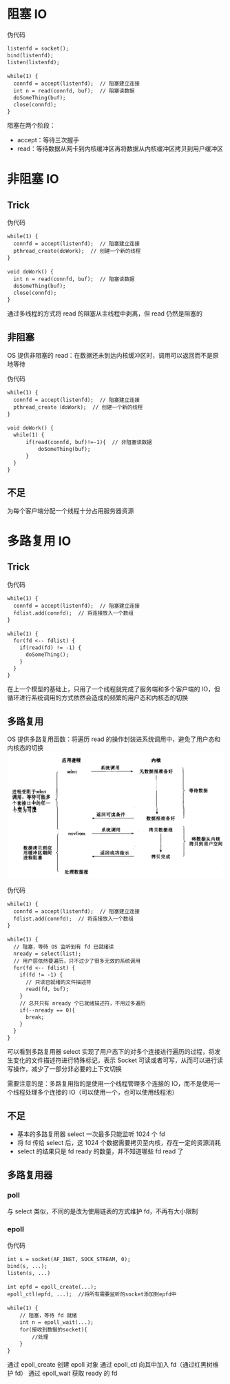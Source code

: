 # 阻塞 IO

伪代码
```
listenfd = socket();
bind(listenfd);
listen(listenfd);

while(1) {
  connfd = accept(listenfd);  // 阻塞建立连接
  int n = read(connfd, buf);  // 阻塞读数据
  doSomeThing(buf);
  close(connfd);
}
```

阻塞在两个阶段：

* accept：等待三次握手
* read：等待数据从网卡到内核缓冲区再将数据从内核缓冲区拷贝到用户缓冲区

# 非阻塞 IO

## Trick

伪代码
```
while(1) {
  connfd = accept(listenfd);  // 阻塞建立连接
  pthread_create(doWork);  // 创建一个新的线程
}

void doWork() {
  int n = read(connfd, buf);  // 阻塞读数据
  doSomeThing(buf); 
  close(connfd);
}
```

通过多线程的方式将 read 的阻塞从主线程中剥离，但 read 仍然是阻塞的

## 非阻塞

OS 提供非阻塞的 read：在数据还未到达内核缓冲区时，调用可以返回而不是原地等待

伪代码
```
while(1) {
  connfd = accept(listenfd);  // 阻塞建立连接
  pthread_create（doWork);  // 创建一个新的线程
}

void doWork() {
  while(1) {
	  if(read(connfd, buf)!=-1){  // 非阻塞读数据
		  doSomeThing(buf); 
	  }
  }
}
```

## 不足

为每个客户端分配一个线程十分占用服务器资源

# 多路复用 IO

## Trick

伪代码
```
while(1) {  
  connfd = accept(listenfd);  // 阻塞建立连接
  fdlist.add(connfd);  // 将连接放入一个数组
}

while(1) {  
  for(fd <-- fdlist) {  
    if(read(fd) != -1) {  
      doSomeThing();  
    }  
  }  
}
```

在上一个模型的基础上，只用了一个线程就完成了服务端和多个客户端的 IO，但循环进行系统调用的方式依然会造成的频繁的用户态和内核态的切换

## 多路复用

OS 提供多路复用函数：将遍历 read 的操作封装进系统调用中，避免了用户态和内核态的切换
![io 4](image/非阻塞%20IO-多路复用.jpg)

伪代码
```
while(1) {
  connfd = accept(listenfd);  // 阻塞建立连接
  fdlist.add(connfd);  // 将连接放入一个数组
}

while(1) {
  // 阻塞，等待 OS 监听到有 fd 已就绪读
  nready = select(list);  
  // 用户层依然要遍历，只不过少了很多无效的系统调用  
  for(fd <-- fdlist) {  
    if(fd != -1) {  
      // 只读已就绪的文件描述符  
      read(fd, buf);   
    }
    // 总共只有 nready 个已就绪描述符，不用过多遍历  
    if(--nready == 0){
	  break;
    }
  }
}
```

可以看到多路复用器 select 实现了用户态下的对多个连接进行遍历的过程，将发生变化的文件描述符进行特殊标记，表示 Socket 可读或者可写，从而可以进行读写操作，减少了一部分非必要的上下文切换

需要注意的是：多路复用指的是使用一个线程管理多个连接的 IO，而不是使用一个线程处理多个连接的 IO（可以使用一个，也可以使用线程池）

## 不足

* 基本的多路复用器 select 一次最多只能监听 1024 个 fd
* 将 fd 传给 select 后，这 1024 个数据需要拷贝至内核，存在一定的资源消耗
* select 的结果只是 fd ready 的数量，并不知道哪些 fd read 了

## 多路复用器

### poll

与 select 类似，不同的是改为使用链表的方式维护 fd，不再有大小限制

### epoll

伪代码
```
int s = socket(AF_INET, SOCK_STREAM, 0);
bind(s, ...);
listen(s, ...)

int epfd = epoll_create(...);
epoll_ctl(epfd, ...);  //将所有需要监听的socket添加到epfd中

while(1) {
	// 阻塞，等待 fd 就绪
    int n = epoll_wait(...);
    for(接收到数据的socket){
        //处理
    }
}
```

通过 epoll_create 创建 epoll 对象
通过 epoll_ctl 向其中加入 fd（通过红黑树维护 fd）
通过 epoll_wait 获取 ready 的 fd